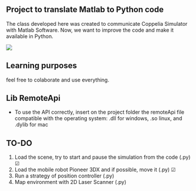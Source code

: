 ## Project to translate Matlab to Python code

The class developed here was created to communicate
Coppelia Simulator with Matlab Software. Now, we
want to improve the code and make it available in Python.

![](https://media.giphy.com/media/dU0jVmU13fQuDCmntQ/giphy.gif)

## Learning purposes

feel free to colaborate and use everything.


## Lib RemoteApi

- To use the API correctly, insert on the project folder the remoteApi file compatible with the operating system: 
.dll for windows, .so linux, and .dylib for mac 

## TO-DO

1. Load the scene, try to start and pause the simulation from the code (.py) ☑
2. Load the mobile robot Pioneer 3DX and if possible, move it (.py) ☑
3. Run a strategy of position controller (.py)
4. Map environment with 2D Laser Scanner (.py)
